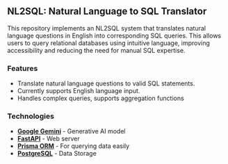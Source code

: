 ## NL2SQL: Natural Language to SQL Translator
This repository implements an NL2SQL system that translates natural language questions in English into corresponding SQL queries. This allows users to query relational databases using intuitive language, improving accessibility and reducing the need for manual SQL expertise.

### Features
- Translate natural language questions to valid SQL statements.
- Currently supports English language input.
- Handles complex queries, supports aggregation functions


### Technologies
- **[Google Gemini](https://ai.google.dev/docs/gemini_api_overview)** - Generative AI model
- **[FastAPI](https://fastapi.tiangolo.com)** - Web server
- **[Prisma ORM](https://prisma-client-py.readthedocs.io/en/stable/)** - For querying data easily
- **[PostgreSQL]()** - Data Storage